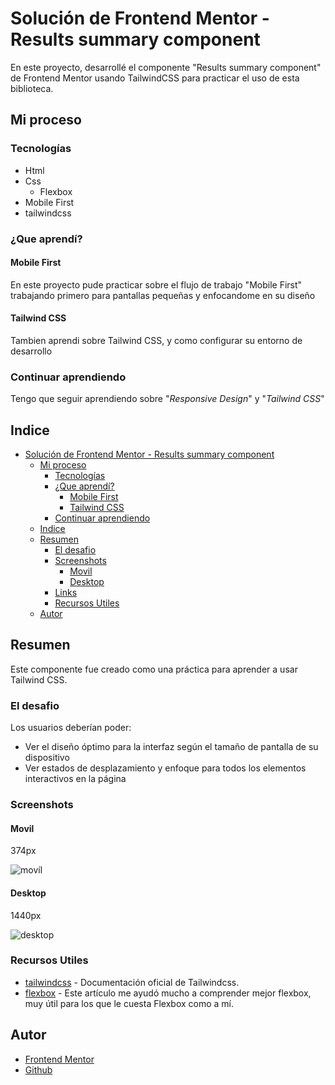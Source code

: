# Solución de Frontend Mentor - Results summary component

En este proyecto, desarrollé el componente "Results summary component" de Frontend Mentor usando TailwindCSS para practicar el uso de esta biblioteca.

## Mi proceso

### Tecnologías

- Html
- Css
  - Flexbox
- Mobile First
- tailwindcss

### ¿Que aprendí?

#### Mobile First

En este proyecto pude practicar sobre el flujo de trabajo "Mobile First" trabajando primero para pantallas pequeñas y enfocandome en su diseño

#### Tailwind CSS

Tambien aprendi sobre Tailwind CSS, y como configurar su entorno de desarrollo

### Continuar aprendiendo

Tengo que seguir aprendiendo sobre "*Responsive Design*" y "*Tailwind CSS*"

## Indice

- [Solución de Frontend Mentor - Results summary component](#solución-de-frontend-mentor---results-summary-component)
  - [Mi proceso](#mi-proceso)
    - [Tecnologías](#tecnologías)
    - [¿Que aprendí?](#que-aprendí)
      - [Mobile First](#mobile-first)
      - [Tailwind CSS](#tailwind-css)
    - [Continuar aprendiendo](#continuar-aprendiendo)
  - [Indice](#indice)
  - [Resumen](#resumen)
    - [El desafio](#el-desafio)
    - [Screenshots](#screenshots)
      - [Movil](#movil)
      - [Desktop](#desktop)
    - [Links](#links)
    - [Recursos Utiles](#recursos-utiles)
  - [Autor](#autor)

## Resumen

Este componente fue creado como una práctica para aprender a usar Tailwind CSS.

### El desafio

Los usuarios deberían poder:

- Ver el diseño óptimo para la interfaz según el tamaño de pantalla de su dispositivo
- Ver estados de desplazamiento y enfoque para todos los elementos interactivos en la página

### Screenshots

#### Movil

374px

![movíl](./movil.png)

#### Desktop

1440px

![desktop](./desktop.png)

### Recursos Utiles

- [tailwindcss](https://tailwindcss.com/) - Documentación oficial de Tailwindcss.
- [flexbox](https://css-tricks.com/snippets/css/a-guide-to-flexbox/) - Este artículo me ayudó mucho a comprender mejor flexbox, muy útil para los que le cuesta Flexbox como a mí.

## Autor

- [Frontend Mentor](https://www.frontendmentor.io/profile/Salando50)
- [Github](https://github.com/Salando50?tab=repositories)
